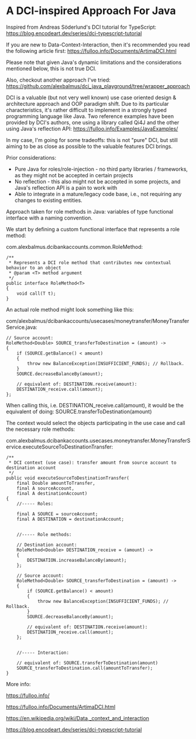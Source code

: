 # A DCI-inspired Approach For Java

Inspired from Andreas Söderlund's DCI tutorial for TypeScript: https://blog.encodeart.dev/series/dci-typescript-tutorial

If you are new to Data-Context-Interaction, then it's recommended you read the following article first:
https://fulloo.info/Documents/ArtimaDCI.html

Please note that given Java's dynamic limitations and the considerations mentioned below, this is not true DCI.

Also, checkout another approach I've tried: https://github.com/alexbalmus/dci_java_playground/tree/wrapper_approach 

DCI is a valuable (but not very well known) use case oriented design & architecture approach 
and OOP paradigm shift. Due to its particular characteristics, it's rather difficult to implement in a strongly typed 
programming language like Java. Two reference examples have been provided by DCI's authors, one using a library called 
Qi4J and the other using Java's reflection API: https://fulloo.info/Examples/JavaExamples/ 

In my case, I'm going for some tradeoffs: this is not "pure" DCI, but still aiming to be as close as possible to 
the valuable features DCI brings.

Prior considerations:
- Pure Java for roles/role-injection - no third party libraries / frameworks, as they might not be accepted in certain projects
- No reflection - this also might not be accepted in some projects, and Java's reflection API is a pain to work with
- Able to integrate in a mature/legacy code base, i.e., not requiring any changes to existing entities.

Approach taken for role methods in Java: variables of type functional interface with a naming convention.

We start by defining a custom functional interface that represents a role method:

com.alexbalmus.dcibankaccounts.common.RoleMethod:

    /**
     * Represents a DCI role method that contributes new contextual behavior to an object
     * @param <T> method argument
     */
    public interface RoleMethod<T>
    {
        void call(T t);
    }

An actual role method might look something like this:

com/alexbalmus/dcibankaccounts/usecases/moneytransfer/MoneyTransferService.java:

    // Source account:
    RoleMethod<Double> SOURCE_transferToDestination = (amount) ->
    {
        if (SOURCE.getBalance() < amount)
        {
            throw new BalanceException(INSUFFICIENT_FUNDS); // Rollback.
        }
        SOURCE.decreaseBalanceBy(amount);

        // equivalent of: DESTINATION.receive(amount):
        DESTINATION_receive.call(amount);
    };

When calling this, i.e. DESTINATION_receive.call(amount), it would be the equivalent of doing: SOURCE.transferToDestination(amount)

The context would select the objects participating in the use case and call the necessary role methods:

com.alexbalmus.dcibankaccounts.usecases.moneytransfer.MoneyTransferService.executeSourceToDestinationTransfer:

    /**
     * DCI context (use case): transfer amount from source account to destination account
     */
    public void executeSourceToDestinationTransfer(
        final Double amountToTransfer,
        final A sourceAccount,
        final A destinationAccount)
    {
        //----- Roles:

        final A SOURCE = sourceAccount;
        final A DESTINATION = destinationAccount;


        //----- Role methods:

        // Destination account:
        RoleMethod<Double> DESTINATION_receive = (amount) ->
        {
            DESTINATION.increaseBalanceBy(amount);
        };

        // Source account:
        RoleMethod<Double> SOURCE_transferToDestination = (amount) ->
        {
            if (SOURCE.getBalance() < amount)
            {
                throw new BalanceException(INSUFFICIENT_FUNDS); // Rollback.
            }
            SOURCE.decreaseBalanceBy(amount);

            // equivalent of: DESTINATION.receive(amount):
            DESTINATION_receive.call(amount);
        };


        //----- Interaction:

        // equivalent of: SOURCE.transferToDestination(amount)
        SOURCE_transferToDestination.call(amountToTransfer);
    }


More info:

https://fulloo.info/ 

https://fulloo.info/Documents/ArtimaDCI.html

https://en.wikipedia.org/wiki/Data,_context_and_interaction

https://blog.encodeart.dev/series/dci-typescript-tutorial
